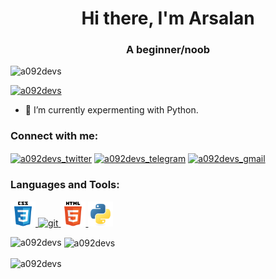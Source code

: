 <h1 align="center">Hi there, I'm Arsalan</h1>
<h3 align="center">A beginner/noob</h3>

<p align="left"> <img src="https://komarev.com/ghpvc/?username=a092devs&label=Profile%20views&color=0e75b6&style=flat" alt="a092devs" /> </p>

<p align="left"> <a href="https://twitter.com/a092devs" target="blank"><img src="https://img.shields.io/twitter/follow/a092devs?logo=twitter&style=for-the-badge" alt="a092devs" /></a> </p>

- 🌱 I’m currently expermenting with Python.

<h3 align="left">Connect with me:</h3>
<p align="left">
<a href="https://twitter.com/a092devs" target="blank"><img align="center" src="https://cdn.jsdelivr.net/npm/simple-icons@3.0.1/icons/twitter.svg" alt="a092devs_twitter" height="30" width="40" /></a>
<a href="https://t.me/a092devs" target="blank"><img align="center" src="https://cdn.jsdelivr.net/npm/simple-icons@3.0.1/icons/telegram.svg" alt="a092devs_telegram" height="30" width="40" /></a>
<a href="mailto:arsalanakhtar0@gmail.com" target="blank"><img align="center" src="https://cdn.jsdelivr.net/npm/simple-icons@3.0.1/icons/gmail.svg" alt="a092devs_gmail" height="30" width="40" /></a>
</p>

<h3 align="left">Languages and Tools:</h3>
<p align="left"> <a href="https://www.w3schools.com/css/" target="_blank"> <img src="https://raw.githubusercontent.com/devicons/devicon/master/icons/css3/css3-original-wordmark.svg" alt="css3" width="40" height="40"/> </a> <a href="https://git-scm.com/" target="_blank"> <img src="https://www.vectorlogo.zone/logos/git-scm/git-scm-icon.svg" alt="git" width="40" height="40"/> </a> <a href="https://www.w3.org/html/" target="_blank"> <img src="https://raw.githubusercontent.com/devicons/devicon/master/icons/html5/html5-original-wordmark.svg" alt="html5" width="40" height="40"/> </a> <a href="https://www.python.org" target="_blank"> <img src="https://raw.githubusercontent.com/devicons/devicon/master/icons/python/python-original.svg" alt="python" width="40" height="40"/> </a> </p>

<p><img align="left" src="https://github-readme-stats.vercel.app/api/top-langs?username=a092devs&show_icons=true&locale=en&layout=compact" alt="a092devs" /></p>

<p>&nbsp;<img align="center" src="https://github-readme-stats.vercel.app/api?username=a092devs&show_icons=true&locale=en" alt="a092devs" /></p>

<p><img align="center" src="https://github-readme-streak-stats.herokuapp.com/?user=a092devs&" alt="a092devs" /></p>
